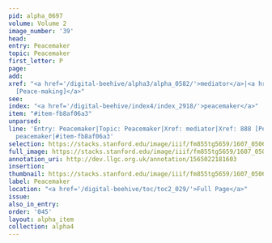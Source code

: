 ```yaml
---
pid: alpha_0697
volume: Volume 2
image_number: '39'
head:
entry: Peacemaker
topic: Peacemaker
first_letter: P
page:
add:
xref: "<a href='/digital-beehive/alpha3/alpha_0582/'>mediator</a>|<a href='/digital-beehive/num4/num_1143/'>888
  [Peace-making]</a>"
see:
index: "<a href='/digital-beehive/index4/index_2918/'>peacemaker</a>"
item: "#item-fb8af06a3"
unparsed:
line: 'Entry: Peacemaker|Topic: Peacemaker|Xref: mediator|Xref: 888 [Peace-making]|Index:
  peacemaker|#item-fb8af06a3'
selection: https://stacks.stanford.edu/image/iiif/fm855tg5659/1607_0506/299,3036,3061,433/full/0/default.jpg
full_image: https://stacks.stanford.edu/image/iiif/fm855tg5659/1607_0506/full/full/0/default.jpg
annotation_uri: http://dev.llgc.org.uk/annotation/1565022181603
insertion:
thumbnail: https://stacks.stanford.edu/image/iiif/fm855tg5659/1607_0506/299,3036,600,180/250,/0/default.jpg
label: Peacemaker
location: "<a href='/digital-beehive/toc/toc2_029/'>Full Page</a>"
issue:
also_in_entry:
order: '045'
layout: alpha_item
collection: alpha4
---
```

